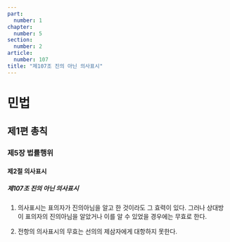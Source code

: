 ```yaml
---
part:
  number: 1
chapter:
  number: 5
section:
  number: 2
article:
  number: 107
title: "제107조 진의 아닌 의사표시"
---
```

# 민법

## 제1편 총칙

### 제5장 법률행위

#### 제2절 의사표시

##### 제107조 진의 아닌 의사표시

1. 의사표시는 표의자가 진의아님을 알고 한 것이라도 그 효력이 있다. 그러나 상대방이 표의자의 진의아님을 알았거나 이를 알 수 있었을 경우에는 무효로 한다.

2. 전항의 의사표시의 무효는 선의의 제삼자에게 대항하지 못한다.
